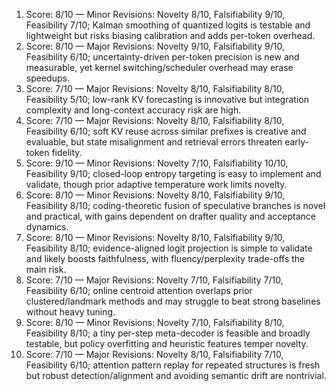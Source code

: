 1) Score: 8/10 — Minor Revisions: Novelty 8/10, Falsifiability 9/10, Feasibility 7/10; Kalman smoothing of quantized logits is testable and lightweight but risks biasing calibration and adds per-token overhead.
2) Score: 8/10 — Major Revisions: Novelty 9/10, Falsifiability 9/10, Feasibility 6/10; uncertainty-driven per-token precision is new and measurable, yet kernel switching/scheduler overhead may erase speedups.
3) Score: 7/10 — Major Revisions: Novelty 8/10, Falsifiability 8/10, Feasibility 5/10; low-rank KV forecasting is innovative but integration complexity and long-context accuracy risk are high.
4) Score: 7/10 — Major Revisions: Novelty 8/10, Falsifiability 8/10, Feasibility 6/10; soft KV reuse across similar prefixes is creative and evaluable, but state misalignment and retrieval errors threaten early-token fidelity.
5) Score: 9/10 — Minor Revisions: Novelty 7/10, Falsifiability 10/10, Feasibility 9/10; closed-loop entropy targeting is easy to implement and validate, though prior adaptive temperature work limits novelty.
6) Score: 8/10 — Minor Revisions: Novelty 8/10, Falsifiability 9/10, Feasibility 8/10; coding-theoretic fusion of speculative branches is novel and practical, with gains dependent on drafter quality and acceptance dynamics.
7) Score: 8/10 — Minor Revisions: Novelty 8/10, Falsifiability 9/10, Feasibility 8/10; evidence-aligned logit projection is simple to validate and likely boosts faithfulness, with fluency/perplexity trade-offs the main risk.
8) Score: 7/10 — Major Revisions: Novelty 7/10, Falsifiability 7/10, Feasibility 6/10; online centroid attention overlaps prior clustered/landmark methods and may struggle to beat strong baselines without heavy tuning.
9) Score: 8/10 — Minor Revisions: Novelty 7/10, Falsifiability 8/10, Feasibility 8/10; a tiny per-step meta-decoder is feasible and broadly testable, but policy overfitting and heuristic features temper novelty.
10) Score: 7/10 — Major Revisions: Novelty 8/10, Falsifiability 7/10, Feasibility 6/10; attention pattern replay for repeated structures is fresh but robust detection/alignment and avoiding semantic drift are nontrivial.
